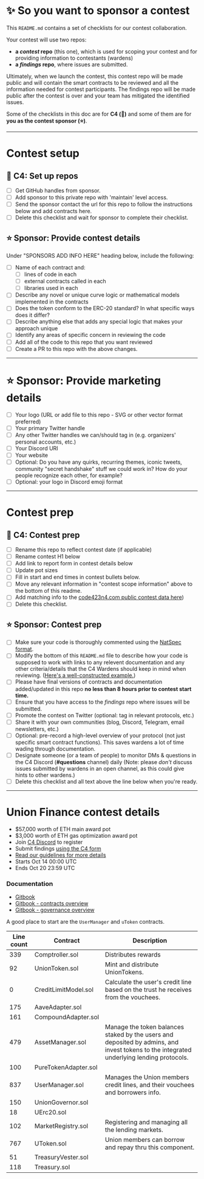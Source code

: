 # ✨ So you want to sponsor a contest

This `README.md` contains a set of checklists for our contest collaboration.

Your contest will use two repos:

- **a _contest_ repo** (this one), which is used for scoping your contest and for providing information to contestants (wardens)
- **a _findings_ repo**, where issues are submitted.

Ultimately, when we launch the contest, this contest repo will be made public and will contain the smart contracts to be reviewed and all the information needed for contest participants. The findings repo will be made public after the contest is over and your team has mitigated the identified issues.

Some of the checklists in this doc are for **C4 (🐺)** and some of them are for **you as the contest sponsor (⭐️)**.

---

# Contest setup

## 🐺 C4: Set up repos

- [ ] Get GitHub handles from sponsor.
- [ ] Add sponsor to this private repo with 'maintain' level access.
- [ ] Send the sponsor contact the url for this repo to follow the instructions below and add contracts here.
- [ ] Delete this checklist and wait for sponsor to complete their checklist.

## ⭐️ Sponsor: Provide contest details

Under "SPONSORS ADD INFO HERE" heading below, include the following:

- [ ] Name of each contract and:
  - [ ] lines of code in each
  - [ ] external contracts called in each
  - [ ] libraries used in each
- [ ] Describe any novel or unique curve logic or mathematical models implemented in the contracts
- [ ] Does the token conform to the ERC-20 standard? In what specific ways does it differ?
- [ ] Describe anything else that adds any special logic that makes your approach unique
- [ ] Identify any areas of specific concern in reviewing the code
- [ ] Add all of the code to this repo that you want reviewed
- [ ] Create a PR to this repo with the above changes.

---

# ⭐️ Sponsor: Provide marketing details

- [ ] Your logo (URL or add file to this repo - SVG or other vector format preferred)
- [ ] Your primary Twitter handle
- [ ] Any other Twitter handles we can/should tag in (e.g. organizers' personal accounts, etc.)
- [ ] Your Discord URI
- [ ] Your website
- [ ] Optional: Do you have any quirks, recurring themes, iconic tweets, community "secret handshake" stuff we could work in? How do your people recognize each other, for example?
- [ ] Optional: your logo in Discord emoji format

---

# Contest prep

## 🐺 C4: Contest prep

- [ ] Rename this repo to reflect contest date (if applicable)
- [ ] Rename contest H1 below
- [ ] Add link to report form in contest details below
- [ ] Update pot sizes
- [ ] Fill in start and end times in contest bullets below.
- [ ] Move any relevant information in "contest scope information" above to the bottom of this readme.
- [ ] Add matching info to the [code423n4.com public contest data here](https://github.com/code-423n4/code423n4.com/blob/main/_data/contests/contests.csv))
- [ ] Delete this checklist.

## ⭐️ Sponsor: Contest prep

- [ ] Make sure your code is thoroughly commented using the [NatSpec format](https://docs.soliditylang.org/en/v0.5.10/natspec-format.html#natspec-format).
- [ ] Modify the bottom of this `README.md` file to describe how your code is supposed to work with links to any relevent documentation and any other criteria/details that the C4 Wardens should keep in mind when reviewing. ([Here's a well-constructed example.](https://github.com/code-423n4/2021-06-gro/blob/main/README.md))
- [ ] Please have final versions of contracts and documentation added/updated in this repo **no less than 8 hours prior to contest start time.**
- [ ] Ensure that you have access to the _findings_ repo where issues will be submitted.
- [ ] Promote the contest on Twitter (optional: tag in relevant protocols, etc.)
- [ ] Share it with your own communities (blog, Discord, Telegram, email newsletters, etc.)
- [ ] Optional: pre-record a high-level overview of your protocol (not just specific smart contract functions). This saves wardens a lot of time wading through documentation.
- [ ] Designate someone (or a team of people) to monitor DMs & questions in the C4 Discord (**#questions** channel) daily (Note: please _don't_ discuss issues submitted by wardens in an open channel, as this could give hints to other wardens.)
- [ ] Delete this checklist and all text above the line below when you're ready.

---

# Union Finance contest details

- $57,000 worth of ETH main award pot
- $3,000 worth of ETH gas optimization award pot
- Join [C4 Discord](https://discord.gg/code4rena) to register
- Submit findings [using the C4 form](https://code423n4.com/2021-10-union-contest/submit)
- [Read our guidelines for more details](https://docs.code4rena.com/roles/wardens)
- Starts Oct 14 00:00 UTC
- Ends Oct 20 23:59 UTC

### Documentation

- [Gitbook](https://unionfinance.gitbook.io/docs/)
- [Gitbook - contracts overview](https://unionfinance.gitbook.io/docs/overview/core)
- [Gitbook - governance overview](https://unionfinance.gitbook.io/docs/overview/governance)

A good place to start are the `UserManager` and `uToken` contracts.

| Line count | Contract             | Description                                                                                                                              |
| ---------- | -------------------- | ---------------------------------------------------------------------------------------------------------------------------------------- |
| 339        | Comptroller.sol      | Distributes rewards                                                                                                                      |
| 92         | UnionToken.sol       | Mint and distribute UnionTokens.                                                                                                         |
| 0          | CreditLimitModel.sol | Calculate the user's credit line based on the trust he receives from the vouchees.                                                       |
| 175        | AaveAdapter.sol      |                                                                                                                                          |
| 161        | CompoundAdapter.sol  |                                                                                                                                          |
| 479        | AssetManager.sol     | Manage the token balances staked by the users and deposited by admins, and invest tokens to the integrated underlying lending protocols. |
| 100        | PureTokenAdapter.sol |                                                                                                                                          |
| 837        | UserManager.sol      | Manages the Union members credit lines, and their vouchees and borrowers info.                                                           |
| 150        | UnionGovernor.sol    |                                                                                                                                          |
| 18         | UErc20.sol           |                                                                                                                                          |
| 102        | MarketRegistry.sol   | Registering and managing all the lending markets.                                                                                        |
| 767        | UToken.sol           | Union members can borrow and repay thru this component.                                                                                  |
| 51         | TreasuryVester.sol   |                                                                                                                                          |
| 118        | Treasury.sol         |                                                                                                                                          |
